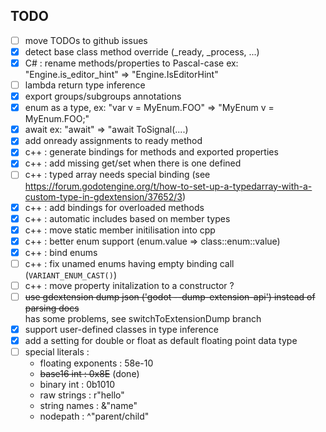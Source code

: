 ## TODO
- [ ] move TODOs to github issues
- [x] detect base class method override (_ready, _process, ...)
- [x] C# : rename methods/properties to Pascal-case ex: "Engine.is_editor_hint" => "Engine.IsEditorHint"
- [ ] lambda return type inference
- [x] export groups/subgroups annotations
- [x] enum as a type, ex: "var v = MyEnum.FOO" => "MyEnum v = MyEnum.FOO;"
- [x] await ex: "await" => "await ToSignal(....)
- [x] add onready assignments to ready method
- [x] c++ : generate bindings for methods and exported properties
- [x] c++ : add missing get/set when there is one defined 
- [ ] c++ : typed array needs special binding (see https://forum.godotengine.org/t/how-to-set-up-a-typedarray-with-a-custom-type-in-gdextension/37652/3)
- [x] c++ : add bindings for overloaded methods
- [x] c++ : automatic includes based on member types
- [x] c++ : move static member initilisation into cpp
- [x] c++ : better enum support (enum.value => class::enum::value)
- [x] c++ : bind enums
- [ ] c++ : fix unamed enums having empty binding call (```VARIANT_ENUM_CAST()```)
- [ ] c++ : move property initalization to a constructor ?  
- [ ] <del>use gdextension dump json ('godot --dump-extension-api') instead of parsing docs</del>  
      has some problems, see switchToExtensionDump branch
- [x] support user-defined classes in type inference
- [x] add a setting for double or float as default floating point data type
- [ ] special literals :
  * floating exponents : 58e-10
  * <del>base16 int : 0x8E</del> (done)
  * binary int : 0b1010
  * raw strings : r"hello"
  * string names : &"name"
  * nodepath : ^"parent/child"
